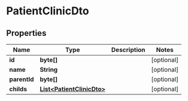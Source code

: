 
# PatientClinicDto

## Properties
Name | Type | Description | Notes
------------ | ------------- | ------------- | -------------
**id** | **byte[]** |  |  [optional]
**name** | **String** |  |  [optional]
**parentId** | **byte[]** |  |  [optional]
**childs** | [**List&lt;PatientClinicDto&gt;**](PatientClinicDto.md) |  |  [optional]



